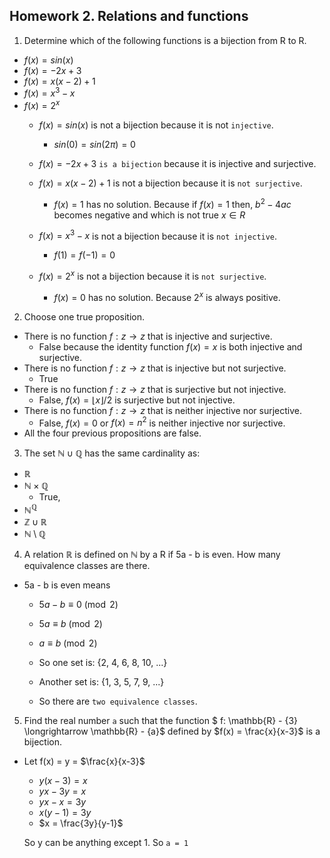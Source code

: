 ## Homework 2. Relations and functions

1. Determine which of the following functions is a bijection from R to R.
- $f(x) = sin(x)$
- $f(x) = -2x + 3$
- $f(x) = x(x-2) + 1$
- $f(x) = x^3 - x$
- $f(x) = 2^x$
    - $f(x) = sin(x)$ is not a bijection because it is not `injective`.
        - $sin(0) = sin(2\pi) = 0$
    - $f(x) = -2x + 3$ `is a bijection` because it is injective and surjective.
    - $f(x) = x(x-2) + 1$ is not a bijection because it is `not surjective`.
        - $f(x) = 1$ has no solution. Because if $f(x) = 1$ then, $b^2 - 4ac$ becomes negative
         and which is not true $x \in R$

    - $f(x) = x^3 - x$ is not a bijection because it is `not injective`.
        - $f(1) = f(-1) = 0$
    - $f(x) = 2^x$ is not a bijection because it is `not surjective`.
        - $f(x) = 0$ has no solution. Because $2^x$ is always positive.

2. Choose one true proposition.
- There is no function $f: z \longrightarrow z$ that is injective and surjective.
    - False because the identity function $f(x) = x$ is both injective and surjective.
- There is no function $f: z \longrightarrow z$ that is injective but not surjective.
    - True
- There is no function $f: z \longrightarrow z$ that is surjective but not injective.
    - False, $f(x) = \lfloor x \rfloor/2$ is surjective but not injective. 
- There is no function $f: z \longrightarrow z$ that is neither injective nor surjective.
    - False, $f(x) = 0$  or $f(x) = n^2$ is neither injective nor surjective.
- All the four previous propositions are false.


3. The set $\mathbb{N} \cup \mathbb{Q}$ has the same cardinality as:
- $\mathbb{R}$
- $\mathbb{N} \times \mathbb{Q}$
    - True,
- $\mathbb{N}^\mathbb{Q}$
- $\mathbb{Z} \cup \mathbb{R}$
- $\mathbb{N} \setminus \mathbb{Q}$

4. A relation $\mathbb{R}$ is defined on $\mathbb{N}$ by a R if 5a - b is even. How many equivalence classes are there.

- 5a - b is even means
    - $5a - b \equiv 0 \pmod{2}$
    - $5a \equiv b \pmod{2}$
    - $a \equiv b \pmod{2}$

    - So one set is: {2, 4, 6, 8, 10, ...}
    - Another set is: {1, 3, 5, 7, 9, ...}
    - So there are `two equivalence classes`.

5. Find the real number `a` such that the function $ f: \mathbb{R} - {3} \longrightarrow \mathbb{R} - {a}$ defined by $f(x) = \frac{x}{x-3}$ is a bijection.

- Let f(x) = y = $\frac{x}{x-3}$
    - $y(x-3) = x$
    - $yx - 3y = x$
    - $yx - x = 3y$
    - $x(y-1) = 3y$
    - $x = \frac{3y}{y-1}$

    So y can be anything except 1. So `a = 1`

    
